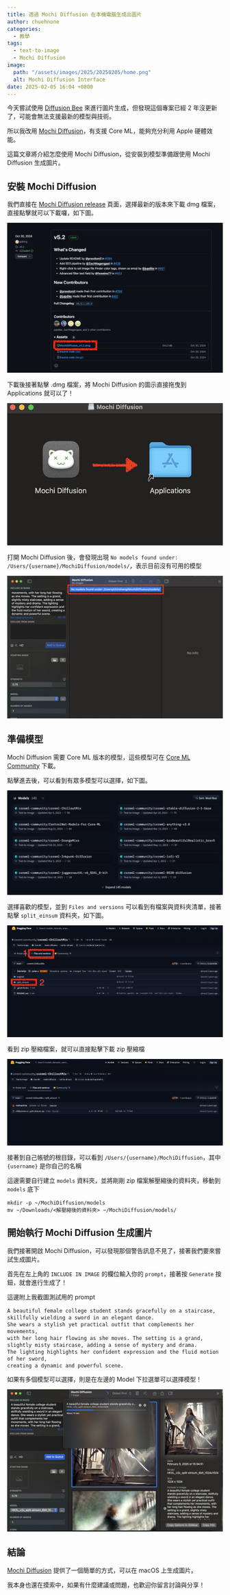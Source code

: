 ```yaml
---
title: 透過 Mochi Diffusion 在本機電腦生成出圖片
author: chuehnone
categories:
  - 教學
tags:
  - text-to-image
  - Mochi Diffusion
image:
  path: "/assets/images/2025/20250205/home.png"
  alt: Mochi Diffusion Interface
date: 2025-02-05 16:04 +0800
---
```


今天嘗試使用 [Diffusion Bee](https://github.com/divamgupta/diffusionbee-stable-diffusion-ui) 來進行圖片生成，但發現這個專案已經 2 年沒更新了，可能會無法支援最新的模型與技術。

所以我改用 [Mochi Diffusion](https://github.com/MochiDiffusion/MochiDiffusion)，有支援 Core ML，能夠充分利用 Apple 硬體效能。

這篇文章將介紹怎麼使用 Mochi Diffusion，從安裝到模型準備跟使用 Mochi Diffusion 生成圖片。

## 安裝 Mochi Diffusion

我們直接在 [Mochi Diffusion release](https://github.com/MochiDiffusion/MochiDiffusion/releases) 頁面，選擇最新的版本來下載 dmg 檔案，直接點擊就可以下載囉，如下圖。

![](/assets/images/2025/20250205/install-1.png)

下載後接著點擊 .dmg 檔案，將 Mochi Diffusion 的圖示直接拖曳到 Applications 就可以了！

![](/assets/images/2025/20250205/install-2.png)

打開 Mochi Diffusion 後，會發現出現 `No models found under: /Users/{username}/MochiDiffusion/models/`，表示目前沒有可用的模型

![](/assets/images/2025/20250205/install-3.png)

## 準備模型

Mochi Diffusion 需要 Core ML 版本的模型，這些模型可在 [Core ML Community](https://huggingface.co/coreml-community#models) 下載。

點擊進去後，可以看到有眾多模型可以選擇，如下圖。

![](/assets/images/2025/20250205/models-1.png)

選擇喜歡的模型，並到 `Files and versions` 可以看到有檔案與資料夾清單，接著點擊 `split_einsum` 資料夾，如下圖。

![](/assets/images/2025/20250205/models-2.png)

看到 zip 壓縮檔案，就可以直接點擊下載 zip 壓縮檔

![](/assets/images/2025/20250205/models-3.png)

接著到自己帳號的根目錄，可以看到 `/Users/{username}/MochiDiffusion`，其中 `{username}` 是你自己的名稱

這邊需要自行建立 `models` 資料夾，並將剛剛 zip 檔案解壓縮後的資料夾，移動到 `models` 底下

```shell
mkdir -p ~/MochiDiffusion/models
mv ~/Downloads/<解壓縮後的資料夾> ~/MochiDiffusion/models/
```

## 開始執行 Mochi Diffusion 生成圖片

我們接著開啟 Mochi Diffusion，可以發現那個警告訊息不見了，接著我們要來嘗試生成圖片。 

首先在左上角的 `INCLUDE IN IMAGE` 的欄位輸入你的 `prompt`，接著按 `Generate` 按鈕，就會進行生成了！

這邊附上我截圖測試用的 prompt

```
A beautiful female college student stands gracefully on a staircase, 
skillfully wielding a sword in an elegant dance. 
She wears a stylish yet practical outfit that complements her movements, 
with her long hair flowing as she moves. The setting is a grand, 
slightly misty staircase, adding a sense of mystery and drama.
The lighting highlights her confident expression and the fluid motion of her sword, 
creating a dynamic and powerful scene.
```

如果有多個模型可以選擇，則是在左邊的 Model 下拉選單可以選擇模型！

![](/assets/images/2025/20250205/generate-1.png)

## 結論

[Mochi Diffusion](https://github.com/MochiDiffusion/MochiDiffusion) 提供了一個簡單的方式，可以在 macOS 上生成圖片。

我本身也還在摸索中，如果有什麼建議或問題，也歡迎你留言討論與分享！
